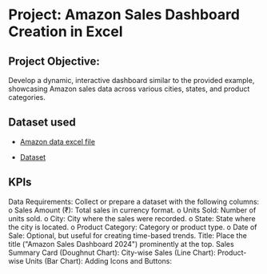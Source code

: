 # Project: Amazon Sales Dashboard Creation in Excel
## Project Objective: 
Develop a dynamic, interactive dashboard similar to the provided example, showcasing Amazon sales data across various cities, states, and product categories.

## Dataset used
- <a href="https://docs.google.com/spreadsheets/d/1O6alNOXFznP7EJiP61VEcFaRmOtuovbE/edit?usp=sharing&ouid=104592710800569516635&rtpof=true&sd=true">Amazon data excel file</a>

- <a href="https://github.com/Archil16/Amazon-Data-Dashboard/blob/main/Amazon%20sales%20data.xlsx">Dataset</a>

## KPIs
Data Requirements: Collect or prepare a dataset with the following columns:
o Sales Amount (₹): Total sales in currency format.
o Units Sold: Number of units sold.
o City: City where the sales were recorded.
o State: State where the city is located.
o Product Category: Category or product type.
o Date of Sale: Optional, but useful for creating time-based trends.
Title: Place the title ("Amazon Sales Dashboard 2024") prominently at the top.
Sales Summary Card (Doughnut Chart):
City-wise Sales (Line Chart):
Product-wise Units (Bar Chart):
Adding Icons and Buttons:
